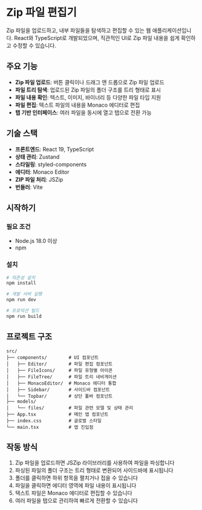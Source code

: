 # Zip 파일 편집기

Zip 파일을 업로드하고, 내부 파일들을 탐색하고 편집할 수 있는 웹 애플리케이션입니다. React와 TypeScript로 개발되었으며, 직관적인 UI로 Zip 파일 내용을 쉽게 확인하고 수정할 수 있습니다.

## 주요 기능

- **Zip 파일 업로드**: 버튼 클릭이나 드래그 앤 드롭으로 Zip 파일 업로드
- **파일 트리 탐색**: 업로드된 Zip 파일의 폴더 구조를 트리 형태로 표시
- **파일 내용 확인**: 텍스트, 이미지, 바이너리 등 다양한 파일 타입 지원
- **파일 편집**: 텍스트 파일의 내용을 Monaco 에디터로 편집
- **탭 기반 인터페이스**: 여러 파일을 동시에 열고 탭으로 전환 가능

## 기술 스택

- **프론트엔드**: React 19, TypeScript
- **상태 관리**: Zustand
- **스타일링**: styled-components
- **에디터**: Monaco Editor
- **ZIP 파일 처리**: JSZip
- **번들러**: Vite

## 시작하기

### 필요 조건

- Node.js 18.0 이상
- npm

### 설치

```bash
# 의존성 설치
npm install

# 개발 서버 실행
npm run dev

# 프로덕션 빌드
npm run build
```

## 프로젝트 구조

```
src/
├── components/        # UI 컴포넌트
│   ├── Editor/        # 파일 편집 컴포넌트
│   ├── FileIcons/     # 파일 유형별 아이콘
│   ├── FileTree/      # 파일 트리 네비게이션
│   ├── MonacoEditor/  # Monaco 에디터 통합
│   ├── Sidebar/       # 사이드바 컴포넌트
│   └── Topbar/        # 상단 툴바 컴포넌트
├── models/
│   └── files/         # 파일 관련 모델 및 상태 관리
├── App.tsx            # 메인 앱 컴포넌트
├── index.css          # 글로벌 스타일
└── main.tsx           # 앱 진입점
```

## 작동 방식

1. Zip 파일을 업로드하면 JSZip 라이브러리를 사용하여 파일을 파싱합니다
2. 파싱된 파일의 폴더 구조는 트리 형태로 변환되어 사이드바에 표시됩니다
3. 폴더를 클릭하면 하위 항목을 펼치거나 접을 수 있습니다
4. 파일을 클릭하면 에디터 영역에 파일 내용이 표시됩니다
5. 텍스트 파일은 Monaco 에디터로 편집할 수 있습니다
6. 여러 파일을 탭으로 관리하여 빠르게 전환할 수 있습니다

